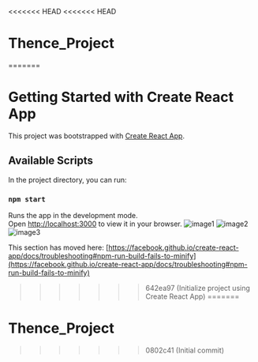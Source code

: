 <<<<<<< HEAD
<<<<<<< HEAD
# Thence_Project
=======
# Getting Started with Create React App

This project was bootstrapped with [Create React App](https://github.com/facebook/create-react-app).

## Available Scripts

In the project directory, you can run:

### `npm start`

Runs the app in the development mode.\
Open [http://localhost:3000](http://localhost:3000) to view it in your browser.
![image1](https://github.com/rahulyadav232/Thence_Project/assets/68394509/7e7d3b92-931f-40ac-a30d-f60cfb3e8f39)
![image2](https://github.com/rahulyadav232/Thence_Project/assets/68394509/93d0ffda-f948-46a0-a2fe-71ff1e126fbf)
![image3](https://github.com/rahulyadav232/Thence_Project/assets/68394509/c532ec8a-bd3b-48b4-8cd3-6e9d4fe1c740)


This section has moved here: [https://facebook.github.io/create-react-app/docs/troubleshooting#npm-run-build-fails-to-minify](https://facebook.github.io/create-react-app/docs/troubleshooting#npm-run-build-fails-to-minify)
>>>>>>> 642ea97 (Initialize project using Create React App)
=======
# Thence_Project
>>>>>>> 0802c41 (Initial commit)
